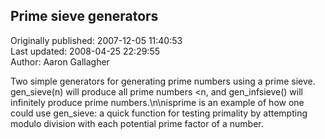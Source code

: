 ## Prime sieve generators  
Originally published: 2007-12-05 11:40:53  
Last updated: 2008-04-25 22:29:55  
Author: Aaron Gallagher  
  
Two simple generators for generating prime numbers using a prime sieve. gen_sieve(n) will produce all prime numbers <n, and gen_infsieve() will infinitely produce prime numbers.\n\nisprime is an example of how one could use gen_sieve: a quick function for testing primality by attempting modulo division with each potential prime factor of a number.